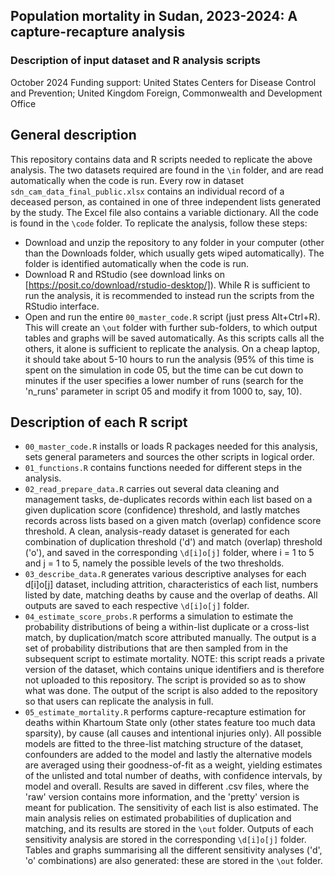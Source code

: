 ## Population mortality in Sudan, 2023-2024: A capture-recapture analysis
### Description of input dataset and R analysis scripts
October 2024
Funding support: United States Centers for Disease Control and Prevention; United Kingdom Foreign, Commonwealth and Development Office

## General description
This repository contains data and R scripts needed to replicate the above analysis. The two datasets required are found in the `\in` folder, and are read automatically when the code is run. Every row in dataset `sdn_cam_data_final_public.xlsx` contains an individual record of a deceased person, as contained in one of three independent lists generated by the study. The Excel file also contains a variable dictionary.
All the code is found in the `\code` folder. To replicate the analysis, follow these steps:
* Download and unzip the repository to any folder in your computer (other than the Downloads folder, which usually gets wiped automatically). The folder is identified automatically when the code is run.
* Download R and RStudio (see download links on [https://posit.co/download/rstudio-desktop/]). While R is sufficient to run the analysis, it is recommended to instead run the scripts from the RStudio interface.
* Open and run the entire `00_master_code.R` script (just press Alt+Ctrl+R). This will create an `\out` folder with further sub-folders, to which output tables and graphs will be saved automatically. As this scripts calls all the others, it alone is sufficient to replicate the analysis. On a cheap laptop, it should take about 5-10 hours to run the analysis (95% of this time is spent on the simulation in code 05, but the time can be cut down to minutes if the user specifies a lower number of runs (search for the 'n_runs' parameter in script 05 and modify it from 1000 to, say, 10).

## Description of each R script
* `00_master_code.R` installs or loads R packages needed for this analysis, sets general parameters and sources the other scripts in logical order.
* `01_functions.R` contains functions needed for different steps in the analysis.
* `02_read_prepare_data.R` carries out several data cleaning and management tasks, de-duplicates records within each list based on a given duplication score (confidence) threshold, and lastly matches records across lists based on a given match (overlap) confidence score threshold. A clean, analysis-ready dataset is generated for each combination of duplication threshold ('d') and match (overlap) threshold ('o'), and saved in the corresponding `\d[i]o[j]` folder, where i = 1 to 5 and j = 1 to 5, namely the possible levels of the two thresholds.
* `03_describe_data.R` generates various descriptive analyses for each d[i]o[j] dataset, including attrition, characteristics of each list, numbers listed by date, matching deaths by cause and the overlap of deaths. All outputs are saved to each respective `\d[i]o[j]` folder.
* `04_estimate_score_probs.R` performs a simulation to estimate the probability distributions of being a within-list duplicate or a cross-list match, by duplication/match score attributed manually. The output is a set of probability distributions that are then sampled from in the subsequent script to estimate mortality. NOTE: this script reads a private version of the dataset, which contains unique identifiers and is therefore not uploaded to this repository. The script is provided so as to show what was done. The output of the script is also added to the repository so that users can replicate the analysis in full.
* `05_estimate_mortality.R` performs capture-recapture estimation for deaths within Khartoum State only (other states feature too much data sparsity), by cause (all causes and intentional injuries only). All possible models are fitted to the three-list matching structure of the dataset, confounders are added to the model and lastly the alternative models are averaged using their goodness-of-fit as a weight, yielding estimates of the unlisted and total number of deaths, with confidence intervals, by model and overall. Results are saved in different .csv files, where the 'raw' version contains more information, and the 'pretty' version is meant for publication. The sensitivity of each list is also estimated. The main analysis relies on estimated probabilities of duplication and matching, and its results are stored in the `\out` folder. Outputs of each sensitivity analysis are stored in the corresponding `\d[i]o[j]` folder. Tables and graphs summarising all the different sensitivity analyses ('d', 'o' combinations) are also generated: these are stored in the `\out` folder.

